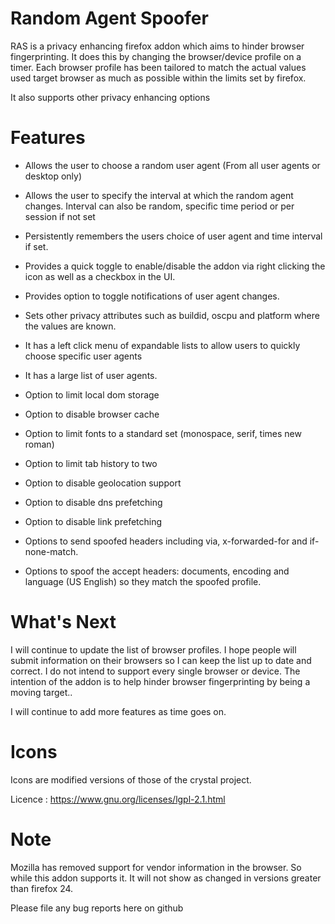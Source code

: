 # Random Agent Spoofer #


RAS is a privacy enhancing firefox addon which aims to hinder browser
fingerprinting. It does this by changing the browser/device profile on a timer.
Each browser profile has been tailored to match the actual values used target browser as
much as possible within the limits set by firefox.

It also supports other privacy enhancing options


# Features #

- Allows the user to choose a random user agent (From all user agents or desktop only)  

- Allows the user to specify the interval at which the random agent changes.
  Interval can also be random, specific time period or per session if not set

- Persistently remembers the users choice of user agent and time interval if set.

- Provides a quick toggle to enable/disable the addon via right clicking the
  icon as well as a checkbox in the UI.

- Provides option to toggle notifications of user agent changes. 

- Sets other privacy attributes such as buildid, oscpu and platform where the
  values are known.

- It has a left click menu of expandable lists to allow users to quickly choose
  specific user agents

- It has a large list of user agents.

- Option to limit local dom storage

- Option to disable browser cache

- Option to limit fonts to a standard set (monospace, serif, times new roman)

- Option to limit tab history to two

- Option to disable geolocation support

- Option to disable dns prefetching

- Option to disable link prefetching

- Options to send spoofed headers including  via, x-forwarded-for and if-none-match.
 
- Options to spoof the accept headers: documents, encoding and language (US English) so they match the spoofed profile. 

# What's Next #

I will continue to update the list of browser profiles. I hope people will submit 
information on their browsers so I can keep the list up to date and correct. I do 
not intend to support every single browser or device. The intention of the addon 
is to help hinder browser fingerprinting by being a moving target..

I will continue to add more features as time goes on.

# Icons #

Icons are modified versions of those of the crystal project.

Licence : https://www.gnu.org/licenses/lgpl-2.1.html

# Note #

Mozilla has removed support for vendor information in the browser. So while this addon supports it.
It will not show as changed in versions greater than firefox 24.

Please file any bug reports here on github
